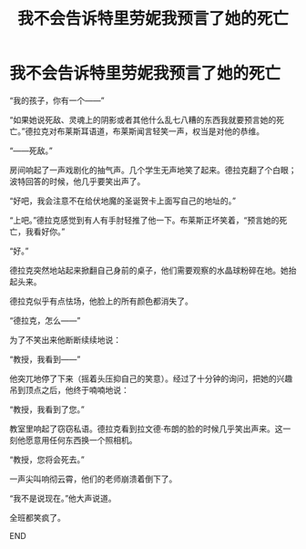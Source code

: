 ﻿---
title: 我不会告诉特里劳妮我预言了她的死亡
fandom: 哈利波特
characters: 德拉科·马尔福
rating: General
excerpt: 要是有学生听够了特里劳妮的预言……
notes: 灵感来源于ACDC的Things I Will Not Do at Hogwarts——作者注。
source: I Will Not Tell Trelawney I Prophesised Her Death by Tutups
sourcelink: https://www.fanfiction.net/s/4711896/
---

# 我不会告诉特里劳妮我预言了她的死亡



“我的孩子，你有一个——”

“如果她说死敌、灵魂上的阴影或者其他什么乱七八糟的东西我就要预言她的死亡。”德拉克对布莱斯耳语道，布莱斯闻言轻笑一声，权当是对他的恭维。

“——死敌。”

房间响起了一声戏剧化的抽气声。几个学生无声地笑了起来。德拉克翻了个白眼；波特回答的时候，他几乎要笑出声了。

“好吧，我会注意不在给伏地魔的圣诞贺卡上面写自己的地址的。”

“上吧。”德拉克感觉到有人有手肘轻推了他一下。布莱斯正坏笑着，“预言她的死亡，我看好你。”

“好。”

德拉克突然地站起来掀翻自己身前的桌子，他们需要观察的水晶球粉碎在地。她抬起头来。

德拉克似乎有点怯场，他脸上的所有颜色都消失了。

“德拉克，怎么——”

为了不笑出来他断断续续地说：

“教授，我看到——”

他突兀地停了下来（摇着头压抑自己的笑意）。经过了十分钟的询问，把她的兴趣吊到顶点之后，他终于喃喃地说：

“教授，我看到了您。”

教室里响起了窃窃私语。德拉克看到拉文德·布朗的脸的时候几乎笑出声来。这一刻他愿意用任何东西换一个照相机。

“教授，您将会死去。”

一声尖叫响彻云霄，他们的老师崩溃着倒下了。

“我不是说现在。”他大声说道。

全班都笑疯了。



END
